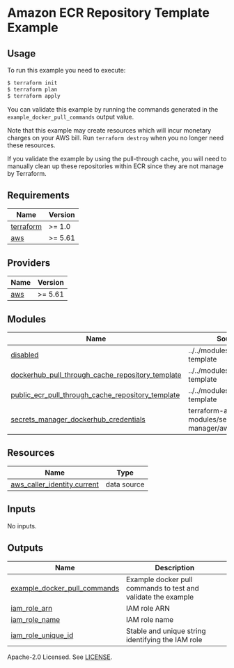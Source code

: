 # Amazon ECR Repository Template Example

## Usage

To run this example you need to execute:

```bash
$ terraform init
$ terraform plan
$ terraform apply
```

You can validate this example by running the commands generated in the `example_docker_pull_commands` output value.

Note that this example may create resources which will incur monetary charges on your AWS bill. Run `terraform destroy` when you no longer need these resources.

If you validate the example by using the pull-through cache, you will need to manually clean up these repositories within ECR since they are not manage by Terraform.

<!-- BEGIN_TF_DOCS -->
## Requirements

| Name | Version |
|------|---------|
| <a name="requirement_terraform"></a> [terraform](#requirement\_terraform) | >= 1.0 |
| <a name="requirement_aws"></a> [aws](#requirement\_aws) | >= 5.61 |

## Providers

| Name | Version |
|------|---------|
| <a name="provider_aws"></a> [aws](#provider\_aws) | >= 5.61 |

## Modules

| Name | Source | Version |
|------|--------|---------|
| <a name="module_disabled"></a> [disabled](#module\_disabled) | ../../modules/repository-template | n/a |
| <a name="module_dockerhub_pull_through_cache_repository_template"></a> [dockerhub\_pull\_through\_cache\_repository\_template](#module\_dockerhub\_pull\_through\_cache\_repository\_template) | ../../modules/repository-template | n/a |
| <a name="module_public_ecr_pull_through_cache_repository_template"></a> [public\_ecr\_pull\_through\_cache\_repository\_template](#module\_public\_ecr\_pull\_through\_cache\_repository\_template) | ../../modules/repository-template | n/a |
| <a name="module_secrets_manager_dockerhub_credentials"></a> [secrets\_manager\_dockerhub\_credentials](#module\_secrets\_manager\_dockerhub\_credentials) | terraform-aws-modules/secrets-manager/aws | ~> 1.0 |

## Resources

| Name | Type |
|------|------|
| [aws_caller_identity.current](https://registry.terraform.io/providers/hashicorp/aws/latest/docs/data-sources/caller_identity) | data source |

## Inputs

No inputs.

## Outputs

| Name | Description |
|------|-------------|
| <a name="output_example_docker_pull_commands"></a> [example\_docker\_pull\_commands](#output\_example\_docker\_pull\_commands) | Example docker pull commands to test and validate the example |
| <a name="output_iam_role_arn"></a> [iam\_role\_arn](#output\_iam\_role\_arn) | IAM role ARN |
| <a name="output_iam_role_name"></a> [iam\_role\_name](#output\_iam\_role\_name) | IAM role name |
| <a name="output_iam_role_unique_id"></a> [iam\_role\_unique\_id](#output\_iam\_role\_unique\_id) | Stable and unique string identifying the IAM role |
<!-- END_TF_DOCS -->

Apache-2.0 Licensed. See [LICENSE](https://github.com/terraform-aws-modules/terraform-aws-ecr/blob/master/LICENSE).
